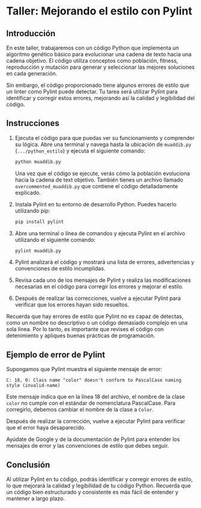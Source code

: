 # Taller: Mejorando el estilo con Pylint

## Introducción

En este taller, trabajaremos con un código Python que implementa un algoritmo genético básico para evolucionar una cadena de texto hacia una cadena objetivo. El código utiliza conceptos como población, fitness, reproducción y mutación para generar y seleccionar las mejores soluciones en cada generación.

Sin embargo, el código proporcionado tiene algunos errores de estilo que un linter como Pylint puede detectar. Tu tarea será utilizar Pylint para identificar y corregir estos errores, mejorando así la calidad y legibilidad del código.

## Instrucciones

1. Ejecuta el código para que puedas ver su funcionamiento y comprender su lógica. Abre una terminal y navega hasta la ubicación de `muaddib.py` (`.../python_estilo`) y ejecuta el siguiente comando:

    ```bash
    python muaddib.py
    ```

    Una vez que el código se ejecute, verás cómo la población evoluciona hacia la cadena de text objetivo. También tienes un archivo llamado `overcommented_muaddib.py` que contiene el código detalladamente explicado.

2. Instala Pylint en tu entorno de desarrollo Python. Puedes hacerlo utilizando pip:

    ```bash
    pip install pylint
    ```

3. Abre una terminal o línea de comandos y ejecuta Pylint en el archivo utilizando el siguiente comando:

    ```bash
    pylint muaddib.py
    ```

4. Pylint analizará el código y mostrará una lista de errores, advertencias y convenciones de estilo incumplidas.

5. Revisa cada uno de los mensajes de Pylint y realiza las modificaciones necesarias en el código para corregir los errores y mejorar el estilo.

6. Después de realizar las correcciones, vuelve a ejecutar Pylint para verificar que los errores hayan sido resueltos.

Recuerda que hay errores de estilo que Pylint no es capaz de detectas, como un nombre no descriptivo o un código demasiado complejo en una sola línea. Por lo tanto, es importante que revises el código con detenimiento y apliques buenas prácticas de programación.

## Ejemplo de error de Pylint

Supongamos que Pylint muestra el siguiente mensaje de error:

```plaintext
C: 18, 0: Class name "color" doesn't conform to PascalCase naming style (invalid-name)
```

Este mensaje indica que en la línea 18 del archivo, el nombre de la clase `color` no cumple con el estándar de nomenclatura PascalCase. Para corregirlo, debemos cambiar el nombre de la clase a `Color`.

Después de realizar la corrección, vuelve a ejecutar Pylint para verificar que el error haya desaparecido.

Ayúdate de Google y de la documentación de Pylint para entender los mensajes de error y las convenciones de estilo que debes seguir.

## Conclusión

Al utilizar Pylint en tu código, podrás identificar y corregir errores de estilo, lo que mejorará la calidad y legibilidad de tu código Python. Recuerda que un código bien estructurado y consistente es más fácil de entender y mantener a largo plazo.
